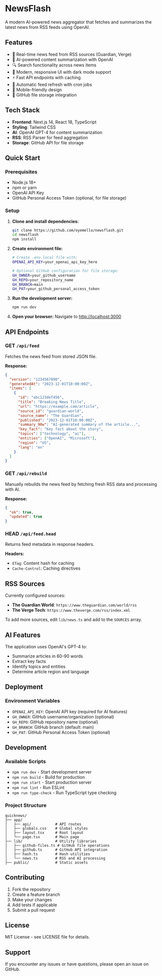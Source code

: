 # NewsFlash

A modern AI-powered news aggregator that fetches and summarizes the latest news from RSS feeds using OpenAI.

## Features

- 📰 Real-time news feed from RSS sources (Guardian, Verge)
- 🤖 AI-powered content summarization with OpenAI
- 🔍 Search functionality across news items
- 🎨 Modern, responsive UI with dark mode support
- ⚡ Fast API endpoints with caching
- 🔄 Automatic feed refresh with cron jobs
- 📱 Mobile-friendly design
- 💾 GitHub file storage integration

## Tech Stack

- **Frontend**: Next.js 14, React 18, TypeScript
- **Styling**: Tailwind CSS
- **AI**: OpenAI GPT-4 for content summarization
- **RSS**: RSS Parser for feed aggregation
- **Storage**: GitHub API for file storage

## Quick Start

### Prerequisites

- Node.js 18+ 
- npm or yarn
- OpenAI API Key
- GitHub Personal Access Token (optional, for file storage)

### Setup

1. **Clone and install dependencies:**
   ```bash
   git clone https://github.com/oyemello/newsflash.git
   cd newsflash
   npm install
   ```

2. **Create environment file:**
   ```bash
   # Create .env.local file with:
   OPENAI_API_KEY=your_openai_api_key_here
   
   # Optional GitHub configuration for file storage:
   GH_OWNER=your_github_username
   GH_REPO=your_repository_name
   GH_BRANCH=main
   GH_PAT=your_github_personal_access_token
   ```

3. **Run the development server:**
   ```bash
   npm run dev
   ```

4. **Open your browser:**
   Navigate to [http://localhost:3000](http://localhost:3000)

## API Endpoints

### GET `/api/feed`
Fetches the news feed from stored JSON file.

**Response:**
```json
{
  "version": "1234567890",
  "generatedAt": "2023-12-01T10:00:00Z",
  "items": [
    {
      "id": "abc123def456",
      "title": "Breaking News Title",
      "url": "https://example.com/article",
      "source_id": "guardian-world",
      "source_name": "The Guardian",
      "published": "2023-12-01T10:00:00Z",
      "summary_90w": "AI-generated summary of the article...",
      "key_fact": "Key fact about the story",
      "topics": ["technology", "ai"],
      "entities": ["OpenAI", "Microsoft"],
      "region": "US",
      "lang": "en"
    }
  ]
}
```

### GET `/api/rebuild`
Manually rebuilds the news feed by fetching fresh RSS data and processing with AI.

**Response:**
```json
{
  "ok": true,
  "updated": true
}
```

### HEAD `/api/feed.head`
Returns feed metadata in response headers.

**Headers:**
- `ETag`: Content hash for caching
- `Cache-Control`: Caching directives

## RSS Sources

Currently configured sources:
- **The Guardian World**: `https://www.theguardian.com/world/rss`
- **The Verge Tech**: `https://www.theverge.com/rss/index.xml`

To add more sources, edit `lib/news.ts` and add to the `SOURCES` array.

## AI Features

The application uses OpenAI's GPT-4 to:
- Summarize articles in 60-90 words
- Extract key facts
- Identify topics and entities
- Determine article region and language

## Deployment

### Environment Variables

- `OPENAI_API_KEY`: OpenAI API key (required for AI features)
- `GH_OWNER`: GitHub username/organization (optional)
- `GH_REPO`: GitHub repository name (optional)
- `GH_BRANCH`: GitHub branch (default: main)
- `GH_PAT`: GitHub Personal Access Token (optional)

## Development

### Available Scripts

- `npm run dev` - Start development server
- `npm run build` - Build for production
- `npm run start` - Start production server
- `npm run lint` - Run ESLint
- `npm run type-check` - Run TypeScript type checking

### Project Structure

```
quicknews/
├── app/
│   ├── api/           # API routes
│   ├── globals.css    # Global styles
│   ├── layout.tsx     # Root layout
│   └── page.tsx       # Main page
├── lib/               # Utility libraries
│   ├── github-files.ts # GitHub file operations
│   ├── github.ts      # GitHub API integration
│   ├── hash.ts        # Hash utilities
│   └── news.ts        # RSS and AI processing
├── public/            # Static assets
```

## Contributing

1. Fork the repository
2. Create a feature branch
3. Make your changes
4. Add tests if applicable
5. Submit a pull request

## License

MIT License - see LICENSE file for details.

## Support

If you encounter any issues or have questions, please open an issue on GitHub.
